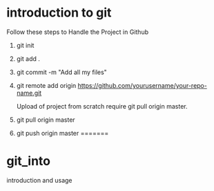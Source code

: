# introduction to git

Follow these steps to Handle the Project in Github

1) git init

2) git add .

3) git commit -m "Add all my files"

4) git remote add origin https://github.com/yourusername/your-repo-name.git

    Upload of project from scratch require git pull origin master.

5) git pull origin master

6) git push origin master
=======
# git_into
introduction and usage
